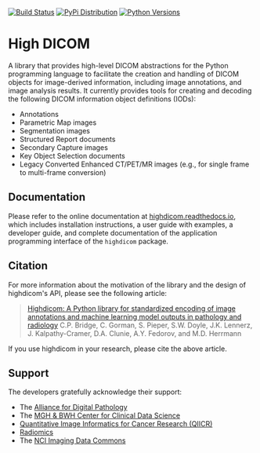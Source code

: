 [![Build Status](https://github.com/herrmannlab/highdicom/actions/workflows/run_unit_tests.yml/badge.svg)](https://github.com/herrmannlab/highdicom/actions)
[![PyPi Distribution](https://img.shields.io/pypi/v/highdicom.svg)](https://pypi.python.org/pypi/highdicom/)
[![Python Versions](https://img.shields.io/pypi/pyversions/highdicom.svg)](https://pypi.org/project/highdicom/)

# High DICOM

A library that provides high-level DICOM abstractions for the Python programming language to facilitate the creation and handling of DICOM objects for image-derived information, including image annotations, and image analysis results.
It currently provides tools for creating and decoding the following DICOM information object definitions (IODs):
* Annotations
* Parametric Map images
* Segmentation images
* Structured Report documents
* Secondary Capture images
* Key Object Selection documents
* Legacy Converted Enhanced CT/PET/MR images (e.g., for single frame to multi-frame conversion)

## Documentation

Please refer to the online documentation at [highdicom.readthedocs.io](https://highdicom.readthedocs.io), which includes installation instructions, a user guide with examples, a developer guide, and complete documentation of the application programming interface of the `highdicom` package.

## Citation

For more information about the motivation of the library and the design of highdicom's API, please see the following article:

> [Highdicom: A Python library for standardized encoding of image annotations and machine learning model outputs in pathology and radiology](https://arxiv.org/abs/2106.07806)
> C.P. Bridge, C. Gorman, S. Pieper, S.W. Doyle, J.K. Lennerz, J. Kalpathy-Cramer, D.A. Clunie, A.Y. Fedorov, and M.D. Herrmann

If you use highdicom in your research, please cite the above article.

## Support

The developers gratefully acknowledge their support:
* The [Alliance for Digital Pathology](https://digitalpathologyalliance.org/)
* The [MGH & BWH Center for Clinical Data Science](https://www.ccds.io/)
* [Quantitative Image Informatics for Cancer Research (QIICR)](http://qiicr.org)
* [Radiomics](http://radiomics.io)
* The [NCI Imaging Data Commons](https://imaging.datacommons.cancer.gov/)
